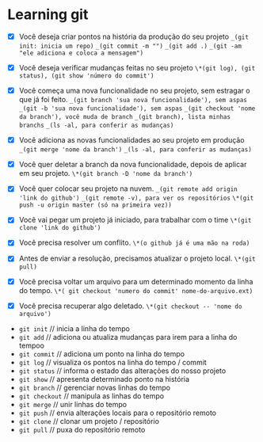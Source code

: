 # Learning git

- [x] Você deseja criar pontos na história da produção do seu projeto
      `_(git init: inicia um repo)`
      `_(git commit -m "")`
      `_(git add .)`
      `_(git -am "ele adiciona e coloca a mensagem")`

- [x] Você deseja verificar mudanças feitas no seu projeto
      `\*(git log), (git status), (git show 'número do commit')`

- [x] Você começa uma nova funcionalidade no seu projeto, sem estragar o que já foi feito.
      `_(git branch 'sua nova funcionalidade'), sem aspas`
      `_(git -b 'sua nova funcionalidade'), sem aspas`
      `_(git checkout 'nome da branch'), você muda de branch`
      `_(git branch), lista minhas branchs`
      `_(ls -al, para conferir as mudanças)`

- [x] Você adiciona as novas funcionalidades ao seu projeto em produção
      `_(git merge 'nome da branch')`
      `_(ls -al, para conferir as mudanças)`

- [x] Você quer deletar a branch da nova funcionalidade, depois de aplicar em seu projeto.
      `\*(git branch -D 'nome da branch')`

- [x] Você quer colocar seu projeto na nuvem.
      `_(git remote add origin 'link do github')`
      `_(git remote -v), para ver os repositórios`
      `\*(git push -u origin master (só na primeira vez))`

- [x] Você vai pegar um projeto já iniciado, para trabalhar com o time
      `\*(git clone 'link do github')`

- [x] Você precisa resolver um conflito.
      `\*(o github já é uma mão na roda)`

- [x] Antes de enviar a resolução, precisamos atualizar o projeto local.
      `\*(git pull)`

- [x] Você precisa voltar um arquivo para um determinado momento da linha do tempo.
      `\*( git checkout 'numero do commit' nome-do-arquivo.ext)`

- [x] Você precisa recuperar algo deletado.
      `\*(git checkout -- 'nome do arquivo')`

- `git init` // inicia a linha do tempo
- `git add` // adiciona ou atualiza mudanças para irem para a linha do tempoo
- `git commit` // adiciona um ponto na linha do tempo
- `git log` // visualiza os pontos na linha do tempo / commit
- `git status` // informa o estado das alterações do nosso projeto
- `git show` // apresenta determinado ponto na história
- `git branch` // gerenciar novas linhas do tempo
- `git checkout` // manipula as linhas do tempo
- `git merge` // unir linhas do tempo
- `git push` // envia alterações locais para o repositório remoto
- `git clone` // clonar um projeto / repositório
- `git pull` // puxa do repositório remoto
